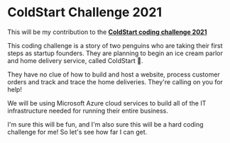 # ColdStart Challenge 2021

This will be my contribution to the [**ColdStart coding challenge 2021**](https://github.com/ColdStart-Challenge)

This coding challenge is a story of two penguins who are taking their first steps as startup founders. They are planning to begin an ice cream parlor and home delivery service, called ColdStart 🍨.

They have no clue of how to build and host a website, process customer orders and track and trace the home deliveries. They're calling on you for help!

We will be using Microsoft Azure cloud services to build all of the IT infrastructure needed for running their entire business.

I'm sure this will be fun, and I'm also sure this will be a hard coding challenge for me! So let's see how far I can get.
